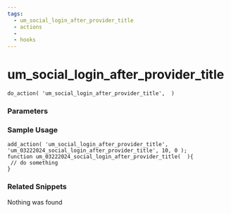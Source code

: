 ```yaml
---
tags: 
  - um_social_login_after_provider_title
  - actions
  - 
  - hooks
---
```

# um\_social\_login\_after\_provider\_title

``` php:no-line-numbers
do_action( 'um_social_login_after_provider_title',  )
```
<div class='hook-sep'></div>

### Parameters

<div class='hook-sep'></div>



### Sample Usage

``` php:no-line-numbers
add_action( 'um_social_login_after_provider_title', 'um_03222024_social_login_after_provider_title', 10, 0 );
function um_03222024_social_login_after_provider_title(  ){
 // do something
}
```
<div class='hook-sep'></div>



### Related Snippets

Nothing was found

